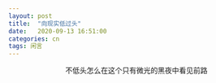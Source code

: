 ```yaml
---
layout: post
title:  "向现实低过头"
date:   2020-09-13 16:51:00
categories: cn
tags: 闲言
---
```



<center>
不低头怎么在这个只有微光的黑夜中看见前路
</center>
